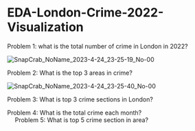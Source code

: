 # EDA-London-Crime-2022-Visualization

Problem 1: what is the total number of crime in London in 2022?

![SnapCrab_NoName_2023-4-24_23-25-19_No-00](https://user-images.githubusercontent.com/131003972/234292020-f6ee981b-956e-4b3b-b60b-8aadf91ccd58.png)

Problem 2: What is the top 3 areas in crime?

![SnapCrab_NoName_2023-4-24_23-25-40_No-00](https://user-images.githubusercontent.com/131003972/234292315-50160a16-af31-448c-8152-43a705b9c911.png)


Problem 3: What is top 3 crime sections in London?


Problem 4: What is the total crime each month?	
 
Problem 5: What is top 5 crime section in area?

